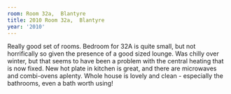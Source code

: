 ```yaml
---
room: Room 32a,  Blantyre
title: 2010 Room 32a,  Blantyre
year: '2010'
---
```


Really good set of rooms. Bedroom for 32A is quite small, but not horrifically so given the presence of a good sized lounge. Was chilly over winter, but that seems to have been a problem with the central heating that is now fixed. New hot plate in kitchen is great, and there are microwaves and combi-ovens aplenty. Whole house is lovely and clean - especially the bathrooms, even a bath worth using!